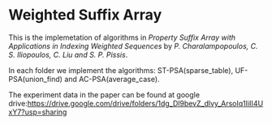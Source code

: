 Weighted Suffix Array
===
This is the implemetation of algorithms in *Property Suffix Array with Applications in Indexing Weighted Sequences* by *P. Charalampopoulos, C. S. Iliopoulos, C. Liu and S. P. Pissis*.

In each folder we implement the algorithms: ST-PSA(sparse_table), UF-PSA(union_find) and AC-PSA(average_case).

The experiment data in the paper can be found at google drive:https://drive.google.com/drive/folders/1dg_Dl9bevZ_dlvy_ArsoIq1IiII4UxY7?usp=sharing

